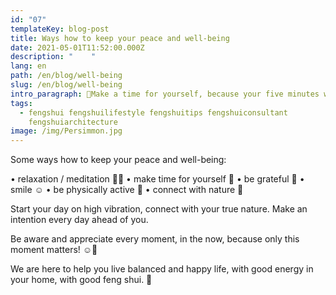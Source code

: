 ```yaml
---
id: "07"
templateKey: blog-post
title: Ways how to keep your peace and well-being
date: 2021-05-01T11:52:00.000Z
description: "    "
lang: en
path: /en/blog/well-being
slug: /en/blog/well-being
intro_paragraph: 🌱Make a time for yourself, because your five minutes will change your life.🌱
tags:
  - fengshui fengshuilifestyle fengshuitips fengshuiconsultant
    fengshuiarchitecture
image: /img/Persimmon.jpg
---
```

Some ways how to keep your peace and well-being:

• relaxation / meditation 🧘‍♀️
• make time for yourself 📖
• be grateful 🙏
• smile ☺️
• be physically active 🏃
• connect with nature 🌳

Start your day on high vibration, connect with your true nature. Make an intention every day ahead of you.

Be aware and appreciate every moment, in the now, because only this moment matters! ☺️🙏

We are here to help you live balanced and happy life, with good energy in your home, with good feng shui. 💛